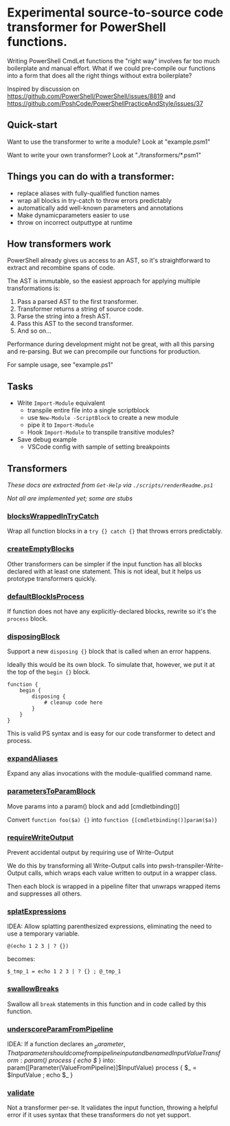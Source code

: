 # Experimental source-to-source code transformer for PowerShell functions.

Writing PowerShell CmdLet functions the "right way" involves far too much boilerplate and manual effort.
What if we could pre-compile our functions into a form that does all the right things without extra boilerplate?

Inspired by discussion on https://github.com/PowerShell/PowerShell/issues/8819 and https://github.com/PoshCode/PowerShellPracticeAndStyle/issues/37

## Quick-start

Want to use the transformer to write a module?  Look at "example.psm1"

Want to write your own transformer?  Look at "./transformers/*.psm1"

## Things you can do with a transformer:

* replace aliases with fully-qualified function names
* wrap all blocks in try-catch to throw errors predictably
* automatically add well-known parameters and annotations
* Make dynamicparameters easier to use
* throw on incorrect outputtype at runtime

## How transformers work

PowerShell already gives us access to an AST, so it's straightforward to extract and recombine spans of
code.

The AST is immutable, so the easiest approach for applying multiple transformations is:
1. Pass a parsed AST to the first transformer.
1. Transformer returns a string of source code.
1. Parse the string into a fresh AST.
1. Pass this AST to the second transformer.
1. And so on...

Performance during development might not be great, with all this parsing and re-parsing.
But we can precompile our functions for production.

For sample usage, see "example.ps1"

## Tasks

* Write `Import-Module` equivalent
    * transpile entire file into a single scriptblock
    * use `New-Module -ScriptBlock` to create a new module
    * pipe it to `Import-Module`
    * Hook `Import-Module` to transpile transitive modules?
* Save debug example
    * VSCode config with sample of setting breakpoints

## Transformers

*These docs are extracted from `Get-Help` via `./scripts/renderReadme.ps1`*

*Not all are implemented yet; some are stubs*

<!--{ "`n" ; ./scripts/getTransformerDocs.ps1 }-->

### [blocksWrappedInTryCatch](./transformers/blocksWrappedInTryCatch.psm1)

Wrap all function blocks in a `try {} catch {}` that throws errors predictably.

### [createEmptyBlocks](./transformers/createEmptyBlocks.psm1)

Other transformers can be simpler if the input function has all blocks declared with at least one statement.
This is not ideal, but it helps us prototype transformers quickly.

### [defaultBlockIsProcess](./transformers/defaultBlockIsProcess.psm1)

If function does not have any explicitly-declared blocks, rewrite so it's the `process` block.

### [disposingBlock](./transformers/disposingBlock.psm1)

Support a new `disposing {}` block that is called when an error happens.

Ideally this would be its own block.  To simulate that, however, we put it at the top of the `begin {}` block.

    function {
        begin {
            disposing {
                # cleanup code here
            }
        }
    }

This is valid PS syntax and is easy for our code transformer to detect and process.

### [expandAliases](./transformers/expandAliases.psm1)

Expand any alias invocations with the module-qualified command name.

### [parametersToParamBlock](./transformers/parametersToParamBlock.psm1)

Move params into a param() block and add [cmdletbinding()]

Convert `function foo($a) {}` into `function {[cmdletbinding()]param($a)}`

### [requireWriteOutput](./transformers/requireWriteOutput.psm1)

Prevent accidental output by requiring use of Write-Output

We do this by transforming all Write-Output calls into pwsh-transpiler-Write-Output calls,
which wraps each value written to output in a wrapper class.

Then each block is wrapped in a pipeline filter that unwraps wrapped items and suppresses all
others.

### [splatExpressions](./transformers/splatExpressions.psm1)

IDEA:
Allow splatting parenthesized expressions, eliminating the need to use a temporary variable.

    @(echo 1 2 3 | ? {})

becomes:

    $_tmp_1 = echo 1 2 3 | ? {} ; @_tmp_1

### [swallowBreaks](./transformers/swallowBreaks.psm1)

Swallow all `break` statements in this function and in code called by this function.

### [underscoreParamFromPipeline](./transformers/underscoreParamFromPipeline.psm1)

IDEA:
If a function declares an $_ parameter,
That parameter should come from pipeline input and be named InputValue
Transform:
    param($_)
    process { echo $_ }
into:
    param([Parameter(ValueFromPipeline)]$InputValue)
    process { $_ = $InputValue ; echo $_ }

### [validate](./transformers/validate.psm1)

Not a transformer per-se.  It validates the input function,
throwing a helpful error if it uses syntax that these transformers do not yet support.
<!--/-->

